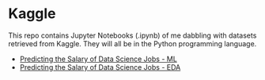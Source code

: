 # Kaggle
This repo contains Jupyter Notebooks (.ipynb) of me dabbling with datasets retrieved from Kaggle. They will all be in the Python programming language.
* [Predicting the Salary of Data Science Jobs - ML](https://github.com/richardkang96/Kaggle/blob/main/ds_salary.ipynb)
* [Predicting the Salary of Data Science Jobs - EDA](https://github.com/richardkang96/Kaggle/blob/main/ds_salaries_eda.ipynb)
